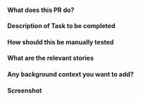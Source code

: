 #### What does this PR do?

#### Description of Task to be completed

#### How should this be manually tested

#### What are the relevant stories

#### Any background context you want to add?

#### Screenshot
